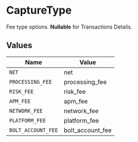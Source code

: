 # CaptureType

Fee type options. **Nullable** for Transactions Details.



## Values

| Name               | Value              |
| ------------------ | ------------------ |
| `NET`              | net                |
| `PROCESSING_FEE`   | processing_fee     |
| `RISK_FEE`         | risk_fee           |
| `APM_FEE`          | apm_fee            |
| `NETWORK_FEE`      | network_fee        |
| `PLATFORM_FEE`     | platform_fee       |
| `BOLT_ACCOUNT_FEE` | bolt_account_fee   |